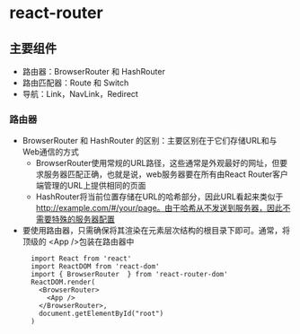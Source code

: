 # react-router
## 主要组件
- 路由器：BrowserRouter 和 HashRouter
- 路由匹配器：Route 和 Switch
- 导航：Link，NavLink，Redirect

### 路由器
- BrowserRouter 和 HashRouter 的区别：主要区别在于它们存储URL和与Web通信的方式
    - BrowserRouter使用常规的URL路径，这些通常是外观最好的网址，但要求服务器匹配正确，也就是说，web服务器要在所有由React Router客户端管理的URL上提供相同的页面
    - HashRouter将当前位置存储在URL的哈希部分，因此URL看起来类似于 http://example.com/#/your/page。由于哈希从不发送到服务器，因此不需要特殊的服务器配置
- 要使用路由器，只需确保将其渲染在元素层次结构的根目录下即可。通常，将顶级的 \<App />包装在路由器中
  ```
    import React from 'react'
    import ReactDOM from 'react-dom'
    import { BrowserRouter  } from 'react-router-dom'
    ReactDOM.render(
      <BrowserRouter>
        <App />
      </BrowserRouter>,
      document.getElementById("root")
    )
  ```